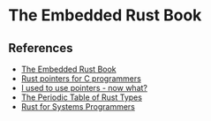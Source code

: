 # The Embedded Rust Book

## References

- [The Embedded Rust Book]
- [Rust pointers for C programmers]
- [I used to use pointers - now what?]
- [The Periodic Table of Rust Types]
- [Rust for Systems Programmers]

[the embedded rust book]: https://rust-embedded.github.io/book/
[rust pointers for c programmers]: https://blahg.josefsipek.net/?p=580
[i used to use pointers - now what?]: https://github.com/diwic/reffers-rs/blob/master/docs/Pointers.md
[the periodic table of rust types]: http://cosmic.mearie.org/2014/01/periodic-table-of-rust-types/
[rust for systems programmers]: https://github.com/nrc/r4cppp
